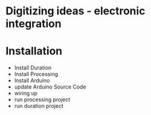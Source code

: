 Digitizing ideas - electronic integration
===============

Installation
===============

* Install Duration
* Install Processing
* Install Arduino
* update Arduino Source Code
* wiring up
* run processing project
* run duration project
